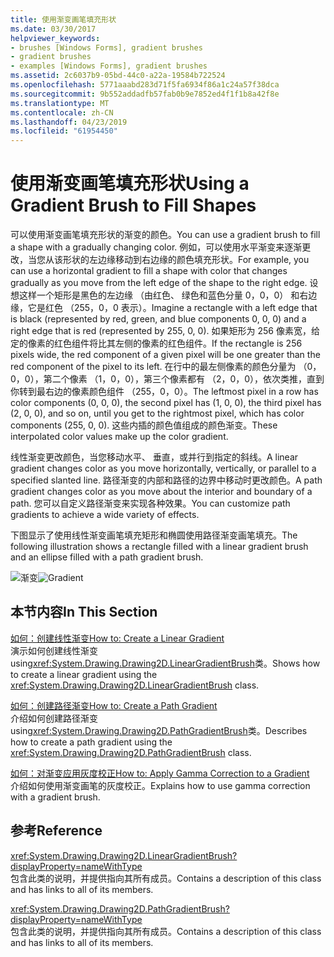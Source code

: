 ```yaml
---
title: 使用渐变画笔填充形状
ms.date: 03/30/2017
helpviewer_keywords:
- brushes [Windows Forms], gradient brushes
- gradient brushes
- examples [Windows Forms], gradient brushes
ms.assetid: 2c6037b9-05bd-44c0-a22a-19584b722524
ms.openlocfilehash: 5771aaabd283d71f5fa6934f86a1c24a57f38dca
ms.sourcegitcommit: 9b552addadfb57fab0b9e7852ed4f1f1b8a42f8e
ms.translationtype: MT
ms.contentlocale: zh-CN
ms.lasthandoff: 04/23/2019
ms.locfileid: "61954450"
---
```

# <a name="using-a-gradient-brush-to-fill-shapes"></a><span data-ttu-id="ef5cd-102">使用渐变画笔填充形状</span><span class="sxs-lookup"><span data-stu-id="ef5cd-102">Using a Gradient Brush to Fill Shapes</span></span>
<span data-ttu-id="ef5cd-103">可以使用渐变画笔填充形状的渐变的颜色。</span><span class="sxs-lookup"><span data-stu-id="ef5cd-103">You can use a gradient brush to fill a shape with a gradually changing color.</span></span> <span data-ttu-id="ef5cd-104">例如，可以使用水平渐变来逐渐更改，当您从该形状的左边缘移动到右边缘的颜色填充形状。</span><span class="sxs-lookup"><span data-stu-id="ef5cd-104">For example, you can use a horizontal gradient to fill a shape with color that changes gradually as you move from the left edge of the shape to the right edge.</span></span> <span data-ttu-id="ef5cd-105">设想这样一个矩形是黑色的左边缘 （由红色、 绿色和蓝色分量 0，0，0） 和右边缘，它是红色 （255，0，0 表示）。</span><span class="sxs-lookup"><span data-stu-id="ef5cd-105">Imagine a rectangle with a left edge that is black (represented by red, green, and blue components 0, 0, 0) and a right edge that is red (represented by 255, 0, 0).</span></span> <span data-ttu-id="ef5cd-106">如果矩形为 256 像素宽，给定的像素的红色组件将比其左侧的像素的红色组件。</span><span class="sxs-lookup"><span data-stu-id="ef5cd-106">If the rectangle is 256 pixels wide, the red component of a given pixel will be one greater than the red component of the pixel to its left.</span></span> <span data-ttu-id="ef5cd-107">在行中的最左侧像素的颜色分量为 （0，0，0），第二个像素 （1，0，0），第三个像素都有 （2，0，0），依次类推，直到你转到最右边的像素颜色组件 （255，0，0）。</span><span class="sxs-lookup"><span data-stu-id="ef5cd-107">The leftmost pixel in a row has color components (0, 0, 0), the second pixel has (1, 0, 0), the third pixel has (2, 0, 0), and so on, until you get to the rightmost pixel, which has color components (255, 0, 0).</span></span> <span data-ttu-id="ef5cd-108">这些内插的颜色值组成的颜色渐变。</span><span class="sxs-lookup"><span data-stu-id="ef5cd-108">These interpolated color values make up the color gradient.</span></span>  
  
 <span data-ttu-id="ef5cd-109">线性渐变更改颜色，当您移动水平、 垂直，或并行到指定的斜线。</span><span class="sxs-lookup"><span data-stu-id="ef5cd-109">A linear gradient changes color as you move horizontally, vertically, or parallel to a specified slanted line.</span></span> <span data-ttu-id="ef5cd-110">路径渐变的内部和路径的边界中移动时更改颜色。</span><span class="sxs-lookup"><span data-stu-id="ef5cd-110">A path gradient changes color as you move about the interior and boundary of a path.</span></span> <span data-ttu-id="ef5cd-111">您可以自定义路径渐变来实现各种效果。</span><span class="sxs-lookup"><span data-stu-id="ef5cd-111">You can customize path gradients to achieve a wide variety of effects.</span></span>  
  
 <span data-ttu-id="ef5cd-112">下图显示了使用线性渐变画笔填充矩形和椭圆使用路径渐变画笔填充。</span><span class="sxs-lookup"><span data-stu-id="ef5cd-112">The following illustration shows a rectangle filled with a linear gradient brush and an ellipse filled with a path gradient brush.</span></span>  
  
 <span data-ttu-id="ef5cd-113">![渐变](./media/gradient2.png "gradient2")</span><span class="sxs-lookup"><span data-stu-id="ef5cd-113">![Gradient](./media/gradient2.png "gradient2")</span></span>  
  
## <a name="in-this-section"></a><span data-ttu-id="ef5cd-114">本节内容</span><span class="sxs-lookup"><span data-stu-id="ef5cd-114">In This Section</span></span>  
 [<span data-ttu-id="ef5cd-115">如何：创建线性渐变</span><span class="sxs-lookup"><span data-stu-id="ef5cd-115">How to: Create a Linear Gradient</span></span>](how-to-create-a-linear-gradient.md)  
 <span data-ttu-id="ef5cd-116">演示如何创建线性渐变 using<xref:System.Drawing.Drawing2D.LinearGradientBrush>类。</span><span class="sxs-lookup"><span data-stu-id="ef5cd-116">Shows how to create a linear gradient using the <xref:System.Drawing.Drawing2D.LinearGradientBrush> class.</span></span>  
  
 [<span data-ttu-id="ef5cd-117">如何：创建路径渐变</span><span class="sxs-lookup"><span data-stu-id="ef5cd-117">How to: Create a Path Gradient</span></span>](how-to-create-a-path-gradient.md)  
 <span data-ttu-id="ef5cd-118">介绍如何创建路径渐变 using<xref:System.Drawing.Drawing2D.PathGradientBrush>类。</span><span class="sxs-lookup"><span data-stu-id="ef5cd-118">Describes how to create a path gradient using the <xref:System.Drawing.Drawing2D.PathGradientBrush> class.</span></span>  
  
 [<span data-ttu-id="ef5cd-119">如何：对渐变应用灰度校正</span><span class="sxs-lookup"><span data-stu-id="ef5cd-119">How to: Apply Gamma Correction to a Gradient</span></span>](how-to-apply-gamma-correction-to-a-gradient.md)  
 <span data-ttu-id="ef5cd-120">介绍如何使用渐变画笔的灰度校正。</span><span class="sxs-lookup"><span data-stu-id="ef5cd-120">Explains how to use gamma correction with a gradient brush.</span></span>  
  
## <a name="reference"></a><span data-ttu-id="ef5cd-121">参考</span><span class="sxs-lookup"><span data-stu-id="ef5cd-121">Reference</span></span>  
 <xref:System.Drawing.Drawing2D.LinearGradientBrush?displayProperty=nameWithType>  
 <span data-ttu-id="ef5cd-122">包含此类的说明，并提供指向其所有成员。</span><span class="sxs-lookup"><span data-stu-id="ef5cd-122">Contains a description of this class and has links to all of its members.</span></span>  
  
 <xref:System.Drawing.Drawing2D.PathGradientBrush?displayProperty=nameWithType>  
 <span data-ttu-id="ef5cd-123">包含此类的说明，并提供指向其所有成员。</span><span class="sxs-lookup"><span data-stu-id="ef5cd-123">Contains a description of this class and has links to all of its members.</span></span>
